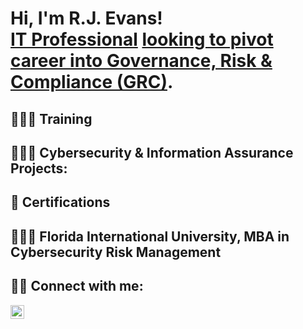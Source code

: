 <h1>Hi, I'm R.J. Evans! <br/><a href="https://github.com/rjfe23">IT Professional</a> <a href="https://www.linkedin.com/in/rj-evans/">looking to pivot career into Governance, Risk & Compliance (GRC)</a>. 

<h2> 👨🏾‍🏫 Training </h2>


<h2> 👨🏾‍💻 Cybersecurity & Information Assurance Projects:</h2>



<h2> 🪪 Certifications </h2>



<h2> 👨🏾‍🎓 Florida International University, MBA in Cybersecurity Risk Management </h2>


<h2> 🤳🏾 Connect with me:</h2>

[<img align="left" alt="R.J. Evans | LinkedIn" width="22px" src="https://cdn.jsdelivr.net/npm/simple-icons@v3/icons/linkedin.svg" />][linkedin]



[linkedin]: https://linkedin.com/in/rj-evans

<!--
**joshmadakor1/joshmadakor1** is a ✨ _special_ ✨ repository because its `README.md` (this file) appears on your GitHub profile.

Here are some ideas to get you started:

- 🔭 I’m currently working on ...
- 🌱 I’m currently learning ...
- 👯 I’m looking to collaborate on ...
- 🤔 I’m looking for help with ...
- 💬 Ask me about ...
- 📫 How to reach me: ...
- 😄 Pronouns: ...
- ⚡ Fun fact: ...
-->
